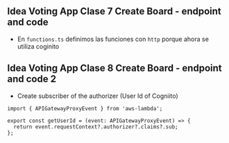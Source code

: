 ## Idea Voting App Clase 7 Create Board - endpoint and code

- En `functions.ts` definimos las funciones con `http` porque ahora se utiliza coginito

## Idea Voting App Clase 8 Create Board - endpoint and code 2

- Create subscriber of the authorizer (User Id of Cogniito)

```
import { APIGatewayProxyEvent } from 'aws-lambda';

export const getUserId = (event: APIGatewayProxyEvent) => {
  return event.requestContext?.authorizer?.claims?.sub;
};
```
